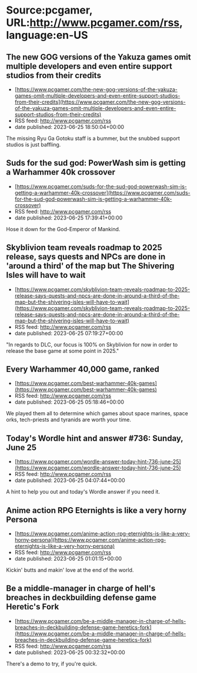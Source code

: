 # Source:pcgamer, URL:http://www.pcgamer.com/rss, language:en-US

## The new GOG versions of the Yakuza games omit multiple developers and even entire support studios from their credits
 - [https://www.pcgamer.com/the-new-gog-versions-of-the-yakuza-games-omit-multiple-developers-and-even-entire-support-studios-from-their-credits](https://www.pcgamer.com/the-new-gog-versions-of-the-yakuza-games-omit-multiple-developers-and-even-entire-support-studios-from-their-credits)
 - RSS feed: http://www.pcgamer.com/rss
 - date published: 2023-06-25 18:50:04+00:00

The missing Ryu Ga Gotoku staff is a bummer, but the snubbed support studios is just baffling.

## Suds for the sud god: PowerWash sim is getting a Warhammer 40k crossover
 - [https://www.pcgamer.com/suds-for-the-sud-god-powerwash-sim-is-getting-a-warhammer-40k-crossover](https://www.pcgamer.com/suds-for-the-sud-god-powerwash-sim-is-getting-a-warhammer-40k-crossover)
 - RSS feed: http://www.pcgamer.com/rss
 - date published: 2023-06-25 17:39:41+00:00

Hose it down for the God-Emperor of Mankind.

## Skyblivion team reveals roadmap to 2025 release, says quests and NPCs are done in 'around a third' of the map but The Shivering Isles will have to wait
 - [https://www.pcgamer.com/skyblivion-team-reveals-roadmap-to-2025-release-says-quests-and-npcs-are-done-in-around-a-third-of-the-map-but-the-shivering-isles-will-have-to-wait](https://www.pcgamer.com/skyblivion-team-reveals-roadmap-to-2025-release-says-quests-and-npcs-are-done-in-around-a-third-of-the-map-but-the-shivering-isles-will-have-to-wait)
 - RSS feed: http://www.pcgamer.com/rss
 - date published: 2023-06-25 07:19:27+00:00

"In regards to DLC, our focus is 100% on Skyblivion for now in order to release the base game at some point in 2025."

## Every Warhammer 40,000 game, ranked
 - [https://www.pcgamer.com/best-warhammer-40k-games](https://www.pcgamer.com/best-warhammer-40k-games)
 - RSS feed: http://www.pcgamer.com/rss
 - date published: 2023-06-25 05:18:46+00:00

We played them all to determine which games about space marines, space orks, tech-priests and tyranids are worth your time.

## Today's Wordle hint and answer #736: Sunday, June 25
 - [https://www.pcgamer.com/wordle-answer-today-hint-736-june-25](https://www.pcgamer.com/wordle-answer-today-hint-736-june-25)
 - RSS feed: http://www.pcgamer.com/rss
 - date published: 2023-06-25 04:07:44+00:00

A hint to help you out and today's Wordle answer if you need it.

## Anime action RPG Eternights is like a very horny Persona
 - [https://www.pcgamer.com/anime-action-rpg-eternights-is-like-a-very-horny-persona](https://www.pcgamer.com/anime-action-rpg-eternights-is-like-a-very-horny-persona)
 - RSS feed: http://www.pcgamer.com/rss
 - date published: 2023-06-25 01:01:15+00:00

Kickin' butts and makin' love at the end of the world.

## Be a middle-manager in charge of hell's breaches in deckbuilding defense game Heretic's Fork
 - [https://www.pcgamer.com/be-a-middle-manager-in-charge-of-hells-breaches-in-deckbuilding-defense-game-heretics-fork](https://www.pcgamer.com/be-a-middle-manager-in-charge-of-hells-breaches-in-deckbuilding-defense-game-heretics-fork)
 - RSS feed: http://www.pcgamer.com/rss
 - date published: 2023-06-25 00:32:32+00:00

There's a demo to try, if you're quick.

